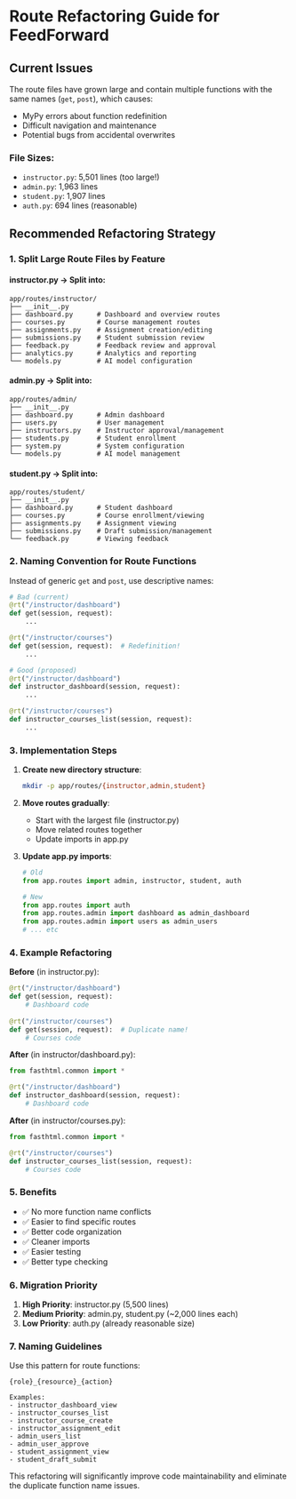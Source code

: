 # Route Refactoring Guide for FeedForward

## Current Issues

The route files have grown large and contain multiple functions with the same names (`get`, `post`), which causes:
- MyPy errors about function redefinition
- Difficult navigation and maintenance
- Potential bugs from accidental overwrites

### File Sizes:
- `instructor.py`: 5,501 lines (too large!)
- `admin.py`: 1,963 lines
- `student.py`: 1,907 lines
- `auth.py`: 694 lines (reasonable)

## Recommended Refactoring Strategy

### 1. **Split Large Route Files by Feature**

#### instructor.py → Split into:
```
app/routes/instructor/
├── __init__.py
├── dashboard.py      # Dashboard and overview routes
├── courses.py        # Course management routes
├── assignments.py    # Assignment creation/editing
├── submissions.py    # Student submission review
├── feedback.py       # Feedback review and approval
├── analytics.py      # Analytics and reporting
└── models.py         # AI model configuration
```

#### admin.py → Split into:
```
app/routes/admin/
├── __init__.py
├── dashboard.py      # Admin dashboard
├── users.py          # User management
├── instructors.py    # Instructor approval/management
├── students.py       # Student enrollment
├── system.py         # System configuration
└── models.py         # AI model management
```

#### student.py → Split into:
```
app/routes/student/
├── __init__.py
├── dashboard.py      # Student dashboard
├── courses.py        # Course enrollment/viewing
├── assignments.py    # Assignment viewing
├── submissions.py    # Draft submission/management
└── feedback.py       # Viewing feedback
```

### 2. **Naming Convention for Route Functions**

Instead of generic `get` and `post`, use descriptive names:

```python
# Bad (current)
@rt("/instructor/dashboard")
def get(session, request):
    ...

@rt("/instructor/courses")
def get(session, request):  # Redefinition!
    ...

# Good (proposed)
@rt("/instructor/dashboard")
def instructor_dashboard(session, request):
    ...

@rt("/instructor/courses")
def instructor_courses_list(session, request):
    ...
```

### 3. **Implementation Steps**

1. **Create new directory structure**:
   ```bash
   mkdir -p app/routes/{instructor,admin,student}
   ```

2. **Move routes gradually**:
   - Start with the largest file (instructor.py)
   - Move related routes together
   - Update imports in app.py

3. **Update app.py imports**:
   ```python
   # Old
   from app.routes import admin, instructor, student, auth
   
   # New
   from app.routes import auth
   from app.routes.admin import dashboard as admin_dashboard
   from app.routes.admin import users as admin_users
   # ... etc
   ```

### 4. **Example Refactoring**

**Before** (in instructor.py):
```python
@rt("/instructor/dashboard")
def get(session, request):
    # Dashboard code
    
@rt("/instructor/courses")
def get(session, request):  # Duplicate name!
    # Courses code
```

**After** (in instructor/dashboard.py):
```python
from fasthtml.common import *

@rt("/instructor/dashboard")
def instructor_dashboard(session, request):
    # Dashboard code
```

**After** (in instructor/courses.py):
```python
from fasthtml.common import *

@rt("/instructor/courses")
def instructor_courses_list(session, request):
    # Courses code
```

### 5. **Benefits**

- ✅ No more function name conflicts
- ✅ Easier to find specific routes
- ✅ Better code organization
- ✅ Cleaner imports
- ✅ Easier testing
- ✅ Better type checking

### 6. **Migration Priority**

1. **High Priority**: instructor.py (5,500 lines)
2. **Medium Priority**: admin.py, student.py (~2,000 lines each)
3. **Low Priority**: auth.py (already reasonable size)

### 7. **Naming Guidelines**

Use this pattern for route functions:
```
{role}_{resource}_{action}

Examples:
- instructor_dashboard_view
- instructor_courses_list
- instructor_course_create
- instructor_assignment_edit
- admin_users_list
- admin_user_approve
- student_assignment_view
- student_draft_submit
```

This refactoring will significantly improve code maintainability and eliminate the duplicate function name issues.